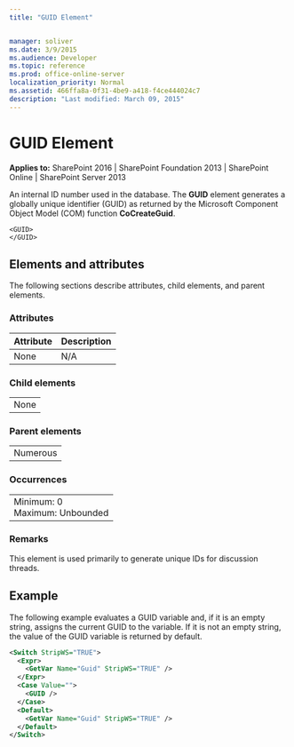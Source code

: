 ```yaml
---
title: "GUID Element"


manager: soliver
ms.date: 3/9/2015
ms.audience: Developer
ms.topic: reference
ms.prod: office-online-server
localization_priority: Normal
ms.assetid: 466ffa8a-0f31-4be9-a418-f4ce444024c7
description: "Last modified: March 09, 2015"
---
```


# GUID Element

 
  
 **Applies to:** SharePoint 2016 | SharePoint Foundation 2013 | SharePoint Online | SharePoint Server 2013
  
An internal ID number used in the database. The **GUID** element generates a globally unique identifier (GUID) as returned by the Microsoft Component Object Model (COM) function **CoCreateGuid**.
  
```
<GUID>
</GUID>
```

## Elements and attributes

The following sections describe attributes, child elements, and parent elements.

### Attributes

|**Attribute**|**Description**|
|:-----|:-----|
|None  <br/> |N/A  <br/> |
   
### Child elements

||
|:-----|
|None |
   
### Parent elements

||
|:-----|
|Numerous |
   
### Occurrences

||
|:-----|
|Minimum: 0  <br/> Maximum: Unbounded  <br/> |
   
### Remarks

This element is used primarily to generate unique IDs for discussion threads.
  
## Example

The following example evaluates a GUID variable and, if it is an empty string, assigns the current GUID to the variable. If it is not an empty string, the value of the GUID variable is returned by default.
  
```XML
<Switch StripWS="TRUE">
  <Expr>
    <GetVar Name="Guid" StripWS="TRUE" /> 
  </Expr>
  <Case Value="">
    <GUID /> 
  </Case>
  <Default>
    <GetVar Name="Guid" StripWS="TRUE" /> 
  </Default>
</Switch>
```


